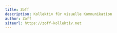 ```yaml
---
title: Zoff
description: Kollektiv für visuelle Kommunikation
author: Zoff
siteurl: https://zoff-kollektiv.net
---
```

